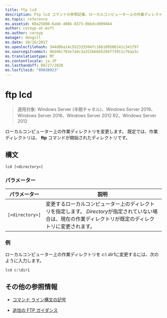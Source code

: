 ```yaml
---
title: ftp lcd
description: Ftp lcd コマンドの参照記事。ローカルコンピューター上の作業ディレクトリを変更します。
ms.topic: reference
ms.assetid: 60a25808-6abb-408b-8373-0bbdcd0994b4
author: coreyp-at-msft
ms.author: coreyp
manager: dongill
ms.date: 10/16/2017
ms.openlocfilehash: 344d0ba14c552315504fc16b109500141c341f97
ms.sourcegitcommit: 96d46c702e7a9c3a321bbbb5284f73911c7baa3c
ms.translationtype: MT
ms.contentlocale: ja-JP
ms.lasthandoff: 08/27/2020
ms.locfileid: "89038923"
---
```

# <a name="ftp-lcd"></a>ftp lcd

> 適用対象: Windows Server (半期チャネル)、Windows Server 2019、Windows Server 2016、Windows Server 2012 R2、Windows Server 2012

ローカルコンピューター上の作業ディレクトリを変更します。 既定では、作業ディレクトリは、 **ftp** コマンドが開始されたディレクトリです。

## <a name="syntax"></a>構文

```
lcd [<directory>]
```

### <a name="parameters"></a>パラメーター

| パラメーター | 説明 |
| --------- | ----------- |
| `[<directory>]` | 変更するローカルコンピューター上のディレクトリを指定します。 *Directory*が指定されていない場合は、現在の作業ディレクトリが既定のディレクトリに変更されます。 |

### <a name="examples"></a>例

ローカルコンピューター上の作業ディレクトリを *c:\ dir1*に変更するには、次のように入力します。

```
lcd c:\dir1
```

## <a name="additional-references"></a>その他の参照情報

- [コマンド ライン構文の記号](command-line-syntax-key.md)

- [追加の FTP ガイダンス](/previous-versions/orphan-topics/ws.10/cc756013(v=ws.10))
